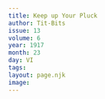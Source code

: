 ```yaml
---
title: Keep up Your Pluck
author: Tit-Bits
issue: 13
volume: 6
year: 1917
month: 23
day: VI
tags:
layout: page.njk
image:
---
```

